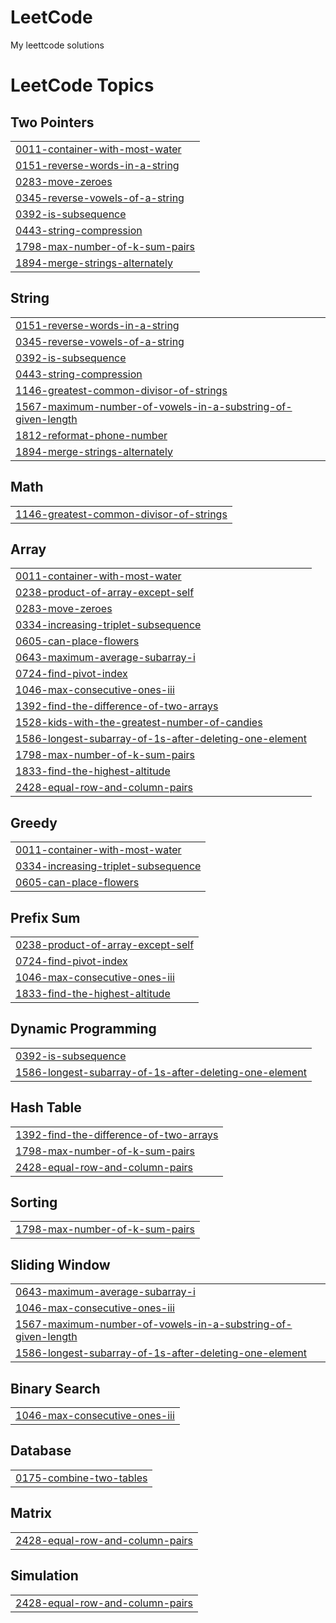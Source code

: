 # LeetCode
My leettcode solutions

<!---LeetCode Topics Start-->
# LeetCode Topics
## Two Pointers
|  |
| ------- |
| [0011-container-with-most-water](https://github.com/ym2244/LeetCode/tree/master/0011-container-with-most-water) |
| [0151-reverse-words-in-a-string](https://github.com/ym2244/LeetCode/tree/master/0151-reverse-words-in-a-string) |
| [0283-move-zeroes](https://github.com/ym2244/LeetCode/tree/master/0283-move-zeroes) |
| [0345-reverse-vowels-of-a-string](https://github.com/ym2244/LeetCode/tree/master/0345-reverse-vowels-of-a-string) |
| [0392-is-subsequence](https://github.com/ym2244/LeetCode/tree/master/0392-is-subsequence) |
| [0443-string-compression](https://github.com/ym2244/LeetCode/tree/master/0443-string-compression) |
| [1798-max-number-of-k-sum-pairs](https://github.com/ym2244/LeetCode/tree/master/1798-max-number-of-k-sum-pairs) |
| [1894-merge-strings-alternately](https://github.com/ym2244/LeetCode/tree/master/1894-merge-strings-alternately) |
## String
|  |
| ------- |
| [0151-reverse-words-in-a-string](https://github.com/ym2244/LeetCode/tree/master/0151-reverse-words-in-a-string) |
| [0345-reverse-vowels-of-a-string](https://github.com/ym2244/LeetCode/tree/master/0345-reverse-vowels-of-a-string) |
| [0392-is-subsequence](https://github.com/ym2244/LeetCode/tree/master/0392-is-subsequence) |
| [0443-string-compression](https://github.com/ym2244/LeetCode/tree/master/0443-string-compression) |
| [1146-greatest-common-divisor-of-strings](https://github.com/ym2244/LeetCode/tree/master/1146-greatest-common-divisor-of-strings) |
| [1567-maximum-number-of-vowels-in-a-substring-of-given-length](https://github.com/ym2244/LeetCode/tree/master/1567-maximum-number-of-vowels-in-a-substring-of-given-length) |
| [1812-reformat-phone-number](https://github.com/ym2244/LeetCode/tree/master/1812-reformat-phone-number) |
| [1894-merge-strings-alternately](https://github.com/ym2244/LeetCode/tree/master/1894-merge-strings-alternately) |
## Math
|  |
| ------- |
| [1146-greatest-common-divisor-of-strings](https://github.com/ym2244/LeetCode/tree/master/1146-greatest-common-divisor-of-strings) |
## Array
|  |
| ------- |
| [0011-container-with-most-water](https://github.com/ym2244/LeetCode/tree/master/0011-container-with-most-water) |
| [0238-product-of-array-except-self](https://github.com/ym2244/LeetCode/tree/master/0238-product-of-array-except-self) |
| [0283-move-zeroes](https://github.com/ym2244/LeetCode/tree/master/0283-move-zeroes) |
| [0334-increasing-triplet-subsequence](https://github.com/ym2244/LeetCode/tree/master/0334-increasing-triplet-subsequence) |
| [0605-can-place-flowers](https://github.com/ym2244/LeetCode/tree/master/0605-can-place-flowers) |
| [0643-maximum-average-subarray-i](https://github.com/ym2244/LeetCode/tree/master/0643-maximum-average-subarray-i) |
| [0724-find-pivot-index](https://github.com/ym2244/LeetCode/tree/master/0724-find-pivot-index) |
| [1046-max-consecutive-ones-iii](https://github.com/ym2244/LeetCode/tree/master/1046-max-consecutive-ones-iii) |
| [1392-find-the-difference-of-two-arrays](https://github.com/ym2244/LeetCode/tree/master/1392-find-the-difference-of-two-arrays) |
| [1528-kids-with-the-greatest-number-of-candies](https://github.com/ym2244/LeetCode/tree/master/1528-kids-with-the-greatest-number-of-candies) |
| [1586-longest-subarray-of-1s-after-deleting-one-element](https://github.com/ym2244/LeetCode/tree/master/1586-longest-subarray-of-1s-after-deleting-one-element) |
| [1798-max-number-of-k-sum-pairs](https://github.com/ym2244/LeetCode/tree/master/1798-max-number-of-k-sum-pairs) |
| [1833-find-the-highest-altitude](https://github.com/ym2244/LeetCode/tree/master/1833-find-the-highest-altitude) |
| [2428-equal-row-and-column-pairs](https://github.com/ym2244/LeetCode/tree/master/2428-equal-row-and-column-pairs) |
## Greedy
|  |
| ------- |
| [0011-container-with-most-water](https://github.com/ym2244/LeetCode/tree/master/0011-container-with-most-water) |
| [0334-increasing-triplet-subsequence](https://github.com/ym2244/LeetCode/tree/master/0334-increasing-triplet-subsequence) |
| [0605-can-place-flowers](https://github.com/ym2244/LeetCode/tree/master/0605-can-place-flowers) |
## Prefix Sum
|  |
| ------- |
| [0238-product-of-array-except-self](https://github.com/ym2244/LeetCode/tree/master/0238-product-of-array-except-self) |
| [0724-find-pivot-index](https://github.com/ym2244/LeetCode/tree/master/0724-find-pivot-index) |
| [1046-max-consecutive-ones-iii](https://github.com/ym2244/LeetCode/tree/master/1046-max-consecutive-ones-iii) |
| [1833-find-the-highest-altitude](https://github.com/ym2244/LeetCode/tree/master/1833-find-the-highest-altitude) |
## Dynamic Programming
|  |
| ------- |
| [0392-is-subsequence](https://github.com/ym2244/LeetCode/tree/master/0392-is-subsequence) |
| [1586-longest-subarray-of-1s-after-deleting-one-element](https://github.com/ym2244/LeetCode/tree/master/1586-longest-subarray-of-1s-after-deleting-one-element) |
## Hash Table
|  |
| ------- |
| [1392-find-the-difference-of-two-arrays](https://github.com/ym2244/LeetCode/tree/master/1392-find-the-difference-of-two-arrays) |
| [1798-max-number-of-k-sum-pairs](https://github.com/ym2244/LeetCode/tree/master/1798-max-number-of-k-sum-pairs) |
| [2428-equal-row-and-column-pairs](https://github.com/ym2244/LeetCode/tree/master/2428-equal-row-and-column-pairs) |
## Sorting
|  |
| ------- |
| [1798-max-number-of-k-sum-pairs](https://github.com/ym2244/LeetCode/tree/master/1798-max-number-of-k-sum-pairs) |
## Sliding Window
|  |
| ------- |
| [0643-maximum-average-subarray-i](https://github.com/ym2244/LeetCode/tree/master/0643-maximum-average-subarray-i) |
| [1046-max-consecutive-ones-iii](https://github.com/ym2244/LeetCode/tree/master/1046-max-consecutive-ones-iii) |
| [1567-maximum-number-of-vowels-in-a-substring-of-given-length](https://github.com/ym2244/LeetCode/tree/master/1567-maximum-number-of-vowels-in-a-substring-of-given-length) |
| [1586-longest-subarray-of-1s-after-deleting-one-element](https://github.com/ym2244/LeetCode/tree/master/1586-longest-subarray-of-1s-after-deleting-one-element) |
## Binary Search
|  |
| ------- |
| [1046-max-consecutive-ones-iii](https://github.com/ym2244/LeetCode/tree/master/1046-max-consecutive-ones-iii) |
## Database
|  |
| ------- |
| [0175-combine-two-tables](https://github.com/ym2244/LeetCode/tree/master/0175-combine-two-tables) |
## Matrix
|  |
| ------- |
| [2428-equal-row-and-column-pairs](https://github.com/ym2244/LeetCode/tree/master/2428-equal-row-and-column-pairs) |
## Simulation
|  |
| ------- |
| [2428-equal-row-and-column-pairs](https://github.com/ym2244/LeetCode/tree/master/2428-equal-row-and-column-pairs) |
<!---LeetCode Topics End-->